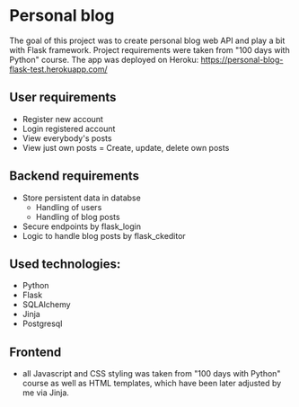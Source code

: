# Personal blog

The goal of this project was to create personal blog web API and play a bit with Flask framework. Project requirements were taken from "100 days with Python" course.
The app was deployed on Heroku: https://personal-blog-flask-test.herokuapp.com/

## User requirements
- Register new account
- Login registered account
- View everybody's posts
- View just own posts
= Create, update, delete own posts

## Backend requirements
- Store persistent data in databse
  - Handling of users
  - Handling of blog posts
- Secure endpoints by flask_login
- Logic to handle blog posts by flask_ckeditor

## Used technologies:
- Python
- Flask
- SQLAlchemy
- Jinja
- Postgresql

## Frontend
- all Javascript and CSS styling was taken from "100 days with Python" course as well as HTML templates, which have been later adjusted by me via Jinja.
